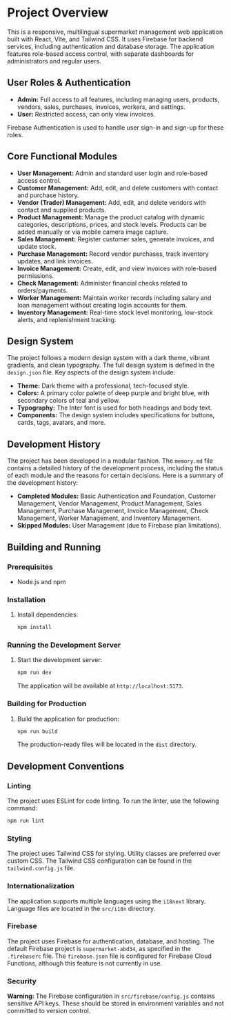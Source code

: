 # Project Overview

This is a responsive, multilingual supermarket management web application built with React, Vite, and Tailwind CSS. It uses Firebase for backend services, including authentication and database storage. The application features role-based access control, with separate dashboards for administrators and regular users.

## User Roles & Authentication

*   **Admin:** Full access to all features, including managing users, products, vendors, sales, purchases, invoices, workers, and settings.
*   **User:** Restricted access, can only view invoices.

Firebase Authentication is used to handle user sign-in and sign-up for these roles.

## Core Functional Modules

*   **User Management:** Admin and standard user login and role-based access control.
*   **Customer Management:** Add, edit, and delete customers with contact and purchase history.
*   **Vendor (Trader) Management:** Add, edit, and delete vendors with contact and supplied products.
*   **Product Management:** Manage the product catalog with dynamic categories, descriptions, prices, and stock levels. Products can be added manually or via mobile camera image capture.
*   **Sales Management:** Register customer sales, generate invoices, and update stock.
*   **Purchase Management:** Record vendor purchases, track inventory updates, and link invoices.
*   **Invoice Management:** Create, edit, and view invoices with role-based permissions.
*   **Check Management:** Administer financial checks related to orders/payments.
*   **Worker Management:** Maintain worker records including salary and loan management without creating login accounts for them.
*   **Inventory Management:** Real-time stock level monitoring, low-stock alerts, and replenishment tracking.

## Design System

The project follows a modern design system with a dark theme, vibrant gradients, and clean typography. The full design system is defined in the `design.json` file. Key aspects of the design system include:

*   **Theme:** Dark theme with a professional, tech-focused style.
*   **Colors:** A primary color palette of deep purple and bright blue, with secondary colors of teal and yellow.
*   **Typography:** The Inter font is used for both headings and body text.
*   **Components:** The design system includes specifications for buttons, cards, tags, avatars, and more.

## Development History

The project has been developed in a modular fashion. The `memory.md` file contains a detailed history of the development process, including the status of each module and the reasons for certain decisions. Here is a summary of the development history:

*   **Completed Modules:** Basic Authentication and Foundation, Customer Management, Vendor Management, Product Management, Sales Management, Purchase Management, Invoice Management, Check Management, Worker Management, and Inventory Management.
*   **Skipped Modules:** User Management (due to Firebase plan limitations).

## Building and Running

### Prerequisites

*   Node.js and npm

### Installation

1.  Install dependencies:
    ```bash
    npm install
    ```

### Running the Development Server

1.  Start the development server:
    ```bash
    npm run dev
    ```
    The application will be available at `http://localhost:5173`.

### Building for Production

1.  Build the application for production:
    ```bash
    npm run build
    ```
    The production-ready files will be located in the `dist` directory.

## Development Conventions

### Linting

The project uses ESLint for code linting. To run the linter, use the following command:

```bash
npm run lint
```

### Styling

The project uses Tailwind CSS for styling. Utility classes are preferred over custom CSS. The Tailwind CSS configuration can be found in the `tailwind.config.js` file.

### Internationalization

The application supports multiple languages using the `i18next` library. Language files are located in the `src/i18n` directory.

### Firebase

The project uses Firebase for authentication, database, and hosting. The default Firebase project is `supermarket-abd34`, as specified in the `.firebaserc` file. The `firebase.json` file is configured for Firebase Cloud Functions, although this feature is not currently in use.

### Security

**Warning:** The Firebase configuration in `src/firebase/config.js` contains sensitive API keys. These should be stored in environment variables and not committed to version control.